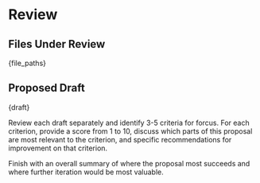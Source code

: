 # Review

## Files Under Review
{file_paths}

## Proposed Draft
{draft}

Review each draft separately and identify 3-5 criteria for forcus. For each criterion, provide a score from 1 to 10, discuss which parts of this proposal are most relevant to the criterion, and specific recommendations for improvement on that criterion.


Finish with an overall summary of where the proposal most succeeds and where further iteration would be most valuable.
